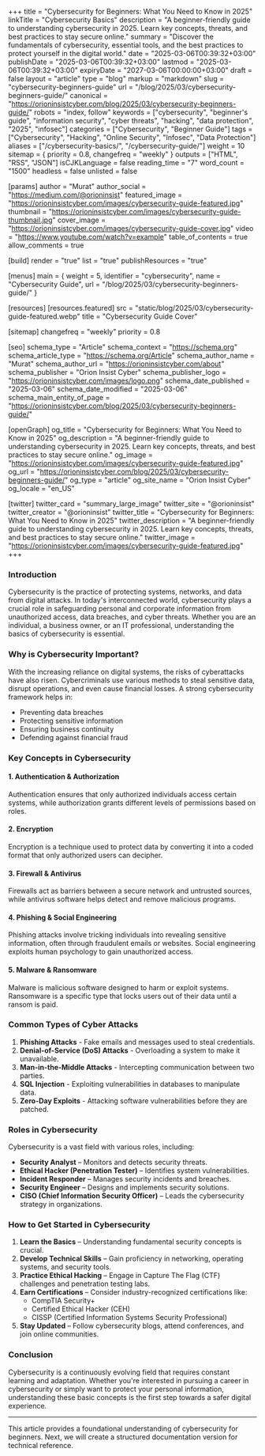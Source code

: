 +++
title = "Cybersecurity for Beginners: What You Need to Know in 2025"
linkTitle = "Cybersecurity Basics"
description = "A beginner-friendly guide to understanding cybersecurity in 2025. Learn key concepts, threats, and best practices to stay secure online."
summary = "Discover the fundamentals of cybersecurity, essential tools, and the best practices to protect yourself in the digital world."
date = "2025-03-06T00:39:32+03:00"
publishDate = "2025-03-06T00:39:32+03:00"
lastmod = "2025-03-06T00:39:32+03:00"
expiryDate = "2027-03-06T00:00:00+03:00"
draft = false
layout = "article"
type = "blog"
markup = "markdown"
slug = "cybersecurity-beginners-guide"
url = "/blog/2025/03/cybersecurity-beginners-guide/"
canonical = "https://orioninsistcyber.com/blog/2025/03/cybersecurity-beginners-guide/"
robots = "index, follow"
keywords = ["cybersecurity", "beginner's guide", "information security", "cyber threats", "hacking", "data protection", "2025", "infosec"]
categories = ["Cybersecurity", "Beginner Guide"]
tags = ["Cybersecurity", "Hacking", "Online Security", "Infosec", "Data Protection"]
aliases = ["/cybersecurity-basics/", "/cybersecurity-guide/"]
weight = 10
sitemap = { priority = 0.8, changefreq = "weekly" }
outputs = ["HTML", "RSS", "JSON"]
isCJKLanguage = false
reading_time = "7"
word_count = "1500"
headless = false
unlisted = false

[params]
  author = "Murat"
  author_social = "https://medium.com/@orioninsist"
  featured_image = "https://orioninsistcyber.com/images/cybersecurity-guide-featured.jpg"
  thumbnail = "https://orioninsistcyber.com/images/cybersecurity-guide-thumbnail.jpg"
  cover_image = "https://orioninsistcyber.com/images/cybersecurity-guide-cover.jpg"
  video = "https://www.youtube.com/watch?v=example"
  table_of_contents = true
  allow_comments = true

[build]
  render = "true"
  list = "true"
  publishResources = "true"

[menus]
  main = { weight = 5, identifier = "cybersecurity", name = "Cybersecurity Guide", url = "/blog/2025/03/cybersecurity-beginners-guide/" }

[resources]
  [resources.featured]
    src = "static/blog/2025/03/cybersecurity-guide-featured.webp"
    title = "Cybersecurity Guide Cover"

[sitemap]
  changefreq = "weekly"
  priority = 0.8

[seo]
  schema_type = "Article"
  schema_context = "https://schema.org"
  schema_article_type = "https://schema.org/Article"
  schema_author_name = "Murat"
  schema_author_url = "https://orioninsistcyber.com/about"
  schema_publisher = "Orion Insist Cyber"
  schema_publisher_logo = "https://orioninsistcyber.com/images/logo.png"
  schema_date_published = "2025-03-06"
  schema_date_modified = "2025-03-06"
  schema_main_entity_of_page = "https://orioninsistcyber.com/blog/2025/03/cybersecurity-beginners-guide/"

[openGraph]
  og_title = "Cybersecurity for Beginners: What You Need to Know in 2025"
  og_description = "A beginner-friendly guide to understanding cybersecurity in 2025. Learn key concepts, threats, and best practices to stay secure online."
  og_image = "https://orioninsistcyber.com/images/cybersecurity-guide-featured.jpg"
  og_url = "https://orioninsistcyber.com/blog/2025/03/cybersecurity-beginners-guide/"
  og_type = "article"
  og_site_name = "Orion Insist Cyber"
  og_locale = "en_US"

[twitter]
  twitter_card = "summary_large_image"
  twitter_site = "@orioninsist"
  twitter_creator = "@orioninsist"
  twitter_title = "Cybersecurity for Beginners: What You Need to Know in 2025"
  twitter_description = "A beginner-friendly guide to understanding cybersecurity in 2025. Learn key concepts, threats, and best practices to stay secure online."
  twitter_image = "https://orioninsistcyber.com/images/cybersecurity-guide-featured.jpg"
+++



### Introduction
Cybersecurity is the practice of protecting systems, networks, and data from digital attacks. In today's interconnected world, cybersecurity plays a crucial role in safeguarding personal and corporate information from unauthorized access, data breaches, and cyber threats. Whether you are an individual, a business owner, or an IT professional, understanding the basics of cybersecurity is essential.

### Why is Cybersecurity Important?
With the increasing reliance on digital systems, the risks of cyberattacks have also risen. Cybercriminals use various methods to steal sensitive data, disrupt operations, and even cause financial losses. A strong cybersecurity framework helps in:
- Preventing data breaches
- Protecting sensitive information
- Ensuring business continuity
- Defending against financial fraud

### Key Concepts in Cybersecurity
#### 1. **Authentication & Authorization**
Authentication ensures that only authorized individuals access certain systems, while authorization grants different levels of permissions based on roles.

#### 2. **Encryption**
Encryption is a technique used to protect data by converting it into a coded format that only authorized users can decipher.

#### 3. **Firewall & Antivirus**
Firewalls act as barriers between a secure network and untrusted sources, while antivirus software helps detect and remove malicious programs.

#### 4. **Phishing & Social Engineering**
Phishing attacks involve tricking individuals into revealing sensitive information, often through fraudulent emails or websites. Social engineering exploits human psychology to gain unauthorized access.

#### 5. **Malware & Ransomware**
Malware is malicious software designed to harm or exploit systems. Ransomware is a specific type that locks users out of their data until a ransom is paid.

### Common Types of Cyber Attacks
1. **Phishing Attacks** - Fake emails and messages used to steal credentials.
2. **Denial-of-Service (DoS) Attacks** - Overloading a system to make it unavailable.
3. **Man-in-the-Middle Attacks** - Intercepting communication between two parties.
4. **SQL Injection** - Exploiting vulnerabilities in databases to manipulate data.
5. **Zero-Day Exploits** - Attacking software vulnerabilities before they are patched.

### Roles in Cybersecurity
Cybersecurity is a vast field with various roles, including:
- **Security Analyst** – Monitors and detects security threats.
- **Ethical Hacker (Penetration Tester)** – Identifies system vulnerabilities.
- **Incident Responder** – Manages security incidents and breaches.
- **Security Engineer** – Designs and implements security solutions.
- **CISO (Chief Information Security Officer)** – Leads the cybersecurity strategy in organizations.

### How to Get Started in Cybersecurity
1. **Learn the Basics** – Understanding fundamental security concepts is crucial.
2. **Develop Technical Skills** – Gain proficiency in networking, operating systems, and security tools.
3. **Practice Ethical Hacking** – Engage in Capture The Flag (CTF) challenges and penetration testing labs.
4. **Earn Certifications** – Consider industry-recognized certifications like:
   - CompTIA Security+
   - Certified Ethical Hacker (CEH)
   - CISSP (Certified Information Systems Security Professional)
5. **Stay Updated** – Follow cybersecurity blogs, attend conferences, and join online communities.

### Conclusion
Cybersecurity is a continuously evolving field that requires constant learning and adaptation. Whether you're interested in pursuing a career in cybersecurity or simply want to protect your personal information, understanding these basic concepts is the first step towards a safer digital experience.

---

This article provides a foundational understanding of cybersecurity for beginners. Next, we will create a structured documentation version for technical reference.

